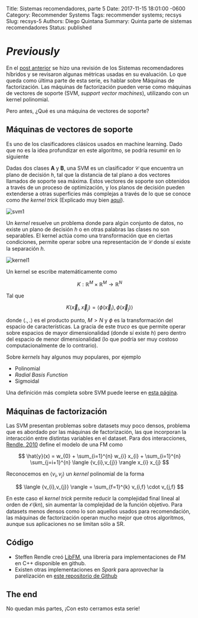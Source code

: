 Title: Sistemas recomendadores, parte 5
Date: 2017-11-15 18:01:00 -0600
Category: Recommender Systems
Tags: recommender systems; recsys
Slug: recsys-5
Authors: Diego Quintana
Summary: Quinta parte de sistemas recomendadores
Status: published

<!-- entry 5, clase al 15.11 -->

# _Previously_

En el [post anterior]({filename}/blog/sysrec-4.md) se hizo una revisión de los Sistemas recomendadores híbridos y se revisaron algunas métricas usadas en su evaluación. Lo que queda como última parte de esta serie, es hablar sobre Máquinas de factorización. Las máquinas de factorización pueden verse como máquinas de vectores de soporte (SVM, _support vector machines_), utilizando con un kernel polinomial. 

Pero antes, ¿Qué es una máquina de vectores de soporte?

## Máquinas de vectores de soporte

Es uno de los clasificadores clásicos usados en machine learning. Dado que no es la idea profundizar en este algoritmo, se podría resumir en lo siguiente

Dadas dos clases **A** y **B**, una SVM es un clasificador $\mathcal{C}$ que encuentra un plano de decisión $h$, tal que la distancia de tal plano a dos vectores llamados de soporte sea máxima. Estos vectores de soporte son obtenidos a través de un proceso de optimización, y los planos de decisión pueden extenderse a otras superficies más complejas a través de lo que se conoce como _the kernel trick_ (Explicado muy bien [aquí](http://www.eric-kim.net/eric-kim-net/posts/1/kernel_trick.html)).

![svm1](https://ml.berkeley.edu/blog/assets/tutorials/2/image_2.png)

Un _kernel_ resuelve un problema donde para algún conjunto de datos, no existe un plano de decisión $h$ o en otras palabras las clases no son separables. El kernel actúa como una transformación que en ciertas condiciones, permite operar sobre una representación de $\mathcal{C}$ donde sí existe la separación $h$.

![kernel1]({filename}/images/data_2d_to_3d.png)

Un kernel se escribe matemáticamente como

$$
K: \mathbb{R}^M \times \mathbb{R}^M \rightarrow \mathbb{R}^N
$$

Tal que

$$
K(\vec{x}_{i},\vec{x}_{j}) = \langle { \phi(\vec{x}_{i}),\phi(\vec{x}_{j}) } \rangle
$$

donde $\langle .,. \rangle$ es el producto punto, $M > N$ y $\phi$ es la transformación del espacio de características. La gracia de este _truco_ es que permite operar sobre espacios de mayor dimensionalidad (donde sí existe $h$) pero dentro del espacio de menor dimensionalidad (lo que podría ser muy costoso computacionalmente de lo contrario).

Sobre _kernels_ hay algunos muy populares, por ejemplo

- Polinomial
- _Radial Basis Function_
- Sigmoidal

Una definición más completa sobre SVM puede leerse en [esta página](https://ml.berkeley.edu/blog/2016/12/24/tutorial-2/).

## Máquinas de factorización

Las SVM presentan problemas sobre datasets muy poco densos, problema que es abordado por las máquinas de factorización, las que incorporan la interacción entre distintas variables en el dataset. Para dos interacciones, [Rendle, 2010](https://www.ismll.uni-hildesheim.de/pub/pdfs/Rendle2010FM.pdf) define el modelo de una FM como

$$
\hat{y}(x) = w_{0} + \sum_{i=1}^{n} w_{i} x_{i} + \sum_{i=1}^{n} \sum_{j=i+1}^{n} \langle {v_{i},v_{j}} \rangle  x_{i} x_{j}
$$

Reconocemos en $\langle {v_{i},v_{j}} \rangle$ un _kernel_ polinomial de la forma

$$
\langle {v_{i},v_{j}} \rangle = \sum_{f=1}^{k} v_{i,f} \cdot v_{j,f}
$$

En este caso el _kernel trick_ permite reducir la complejidad final lineal al orden de $\mathcal{O}(kn)$, sin aumentar la complejidad de la función objetivo. Para datasets menos densos como lo son aquellos usados para recomendación, las máquinas de factorización operan mucho mejor que otros algoritmos, aunque sus aplicaciones no se limitan sólo a SR.

## Código

- Steffen Rendle creó [LibFM](http://www.libfm.org/), una librería para implementaciones de FM en C++ disponible en github.
- Existen otras implementaciones en _Spark_ para aprovechar la parelización en [este repositorio de Github](https://github.com/blebreton/spark-FM-parallelSGD)

## The end

No quedan más partes, ¡Con esto cerramos esta serie!